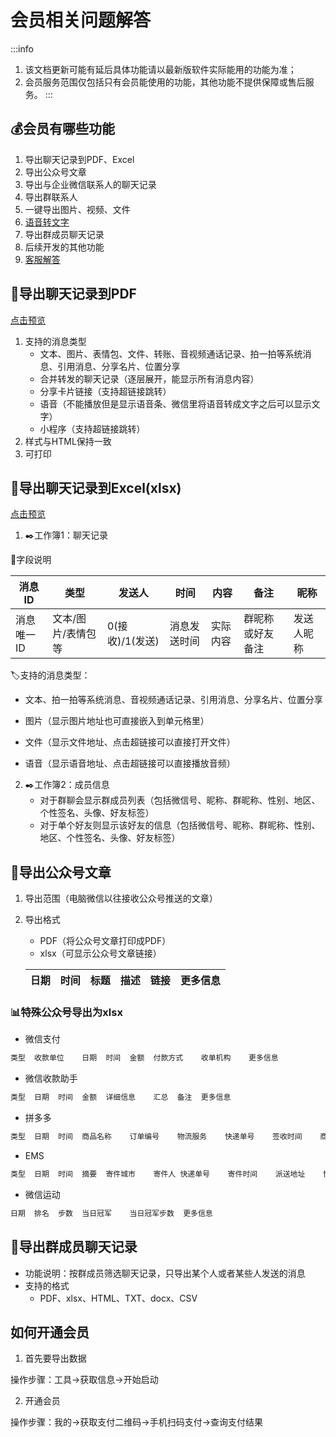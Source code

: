 # 会员相关问题解答

:::info
1. 该文档更新可能有延后具体功能请以最新版软件实际能用的功能为准；
2. 会员服务范围仅包括只有会员能使用的功能，其他功能不提供保障或售后服务。
:::

## 💰会员有哪些功能

1. 导出聊天记录到PDF、Excel
2. 导出公众号文章
3. 导出与企业微信联系人的聊天记录
4. 导出群联系人
5. 一键导出图片、视频、文件
6. [语音转文字](../deploy/audio-to-text.md)
7. 导出群成员聊天记录
8. 后续开发的其他功能
9. [客服解答](../develop/contact.md)

## 📜导出聊天记录到PDF

[点击预览](https://memotrace.cn/pdfdemo.pdf)

1. 支持的消息类型
   * 文本、图片、表情包、文件、转账、音视频通话记录、拍一拍等系统消息、引用消息、分享名片、位置分享
   * 合并转发的聊天记录（逐层展开，能显示所有消息内容）
   * 分享卡片链接（支持超链接跳转）
   * 语音（不能播放但是显示语音条、微信里将语音转成文字之后可以显示文字）
   * 小程序（支持超链接跳转）
2. 样式与HTML保持一致
3. 可打印

## 📑导出聊天记录到Excel(xlsx)

[点击预览](https://docs.qq.com/sheet/DSXNCb0tNVmF1aGxK)

1. ✒️工作簿1：聊天记录

📖字段说明

| 消息ID   | 类型         | 发送人         | 时间     | 内容   | 备注       | 昵称    |
| ------ | ---------- | ----------- | ------ | ---- | -------- | ----- |
| 消息唯一ID | 文本/图片/表情包等 | 0(接收)/1(发送) | 消息发送时间 | 实际内容 | 群昵称或好友备注 | 发送人昵称 |



🏷️支持的消息类型：

* 文本、拍一拍等系统消息、音视频通话记录、引用消息、分享名片、位置分享

* 图片（显示图片地址也可直接嵌入到单元格里）

* 文件（显示文件地址、点击超链接可以直接打开文件）

* 语音（显示语音地址、点击超链接可以直接播放音频）

2. ✒️工作簿2：成员信息
   * 对于群聊会显示群成员列表（包括微信号、昵称、群昵称、性别、地区、个性签名、头像、好友标签）
   * 对于单个好友则显示该好友的信息（包括微信号、昵称、群昵称、性别、地区、个性签名、头像、好友标签）

## 📑导出公众号文章

1. 导出范围（电脑微信以往接收公众号推送的文章）
2. 导出格式
   * PDF（将公众号文章打印成PDF）
   * xlsx（可显示公众号文章链接）

   | 日期 | 时间 | 标题 | 描述 | 链接 | 更多信息|
   | ------ | ---------- | ----------- | ------ | ----- | ----- |

### 📊特殊公众号导出为xlsx

* 微信支付

```txt
类型	收款单位	日期	时间	金额	付款方式	收单机构	更多信息
```

* 微信收款助手

```txt
类型	日期	时间	金额	详细信息	汇总	备注	更多信息
```

* 拼多多

```txt
类型	日期	时间	商品名称	订单编号	物流服务	快递单号	签收时间	商品数量	拼单成员	订单状态	退款金额	退款状态	审核说明	问题类型	提交时间	处理结果	充值号码	充值金额	退款方式	用户名	订单金额	更多信息
```

* EMS

```txt
类型	日期	时间	摘要	寄件城市	寄件人	快递单号	寄件时间	派送地址	快递员	快递员电话	预计派送处理	签收时间	签收结果	备注	更新时间	更多信息
```

* 微信运动

```txt
日期	排名	步数	当日冠军	当日冠军步数	更多信息
```

## 📑导出群成员聊天记录


* 功能说明：按群成员筛选聊天记录，只导出某个人或者某些人发送的消息
* 支持的格式
  * PDF、xlsx、HTML、TXT、docx、CSV


## 如何开通会员

1. 首先要导出数据

操作步骤：工具->获取信息->开始启动

2. 开通会员

操作步骤：我的->获取支付二维码->手机扫码支付->查询支付结果